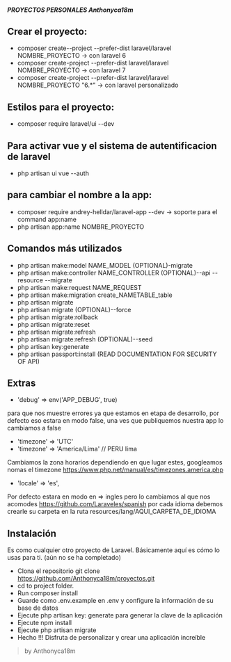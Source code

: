 ##### PROYECTOS PERSONALES Anthonyca18m

## Crear el proyecto:
- composer create--project  --prefer-dist laravel/laravel NOMBRE_PROYECTO  -> con laravel 6
- composer create-project  --prefer-dist laravel/laravel NOMBRE_PROYECTO   -> con laravel 7
- composer create-project  --prefer-dist laravel/laravel NOMBRE_PROYECTO  "6.*"   -> con laravel personalizado
  
## Estilos para el proyecto: 
- composer require laravel/ui --dev
  
## Para activar vue y el sistema de autentificacion de laravel
- php artisan ui vue  --auth
  
## para cambiar el nombre a la app:
- composer require andrey-helldar/laravel-app --dev    -> soporte para el command app:name
- php artisan app:name NOMBRE_PROYECTO

## Comandos más utilizados
- php artisan make:model NAME_MODEL (OPTIONAL)-migrate
- php artisan make:controller NAME_CONTROLLER (OPTIONAL)--api --resource --migrate
- php artisan make:request NAME_REQUEST
- php artisan make:migration create_NAMETABLE_table
- php artisan migrate
- php artisan migrate (OPTIONAL)--force
- php artisan migrate:rollback
- php artisan migrate:reset
- php artisan migrate:refresh
- php artisan migrate:refresh (OPTIONAL)--seed
- php artisan key:generate
- php artisan passport:install (READ DOCUMENTATION FOR SECURITY OF API)

## Extras

- 'debug' => env('APP_DEBUG', true)

 para que nos muestre errores ya que estamos en etapa de desarrollo, por defecto eso estara en modo false,
 una ves que publiquemos nuestra app lo cambiamos a false 

- 'timezone' => 'UTC'
- 'timezone' => 'America/Lima' // PERU lima

Cambiamos la zona horarios dependiendo en que lugar estes, googleamos nomas el timezone
https://www.php.net/manual/es/timezones.america.php

- 'locale' => 'es',

Por defecto estara en modo en => ingles pero lo cambiamos al que nos acomodes
https://github.com/Laraveles/spanish
por cada idioma debemos crearle su carpeta en la ruta resources/lang/AQUI_CARPETA_DE_IDIOMA

## Instalación
  Es como cualquier otro proyecto de Laravel. Básicamente aquí es cómo lo usas para ti. (aún no se ha completado)

- Clona el repositorio git clone https://github.com/Anthonyca18m/proyectos.git
- cd to project folder.
- Run composer install
- Guarde como .env.example en .env y configure la información de su base de datos
- Ejecute php artisan key: generate para generar la clave de la aplicación
- Ejecute npm install
- Ejecute php artisan migrate
- Hecho !!! Disfruta de personalizar y crear una aplicación increíble


>by Anthonyca18m
